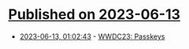 # [Published on 2023-06-13](index.md)

* [2023-06-13, 01:02:43](https://lobste.rs/s/whl7eb/wwdc23_passkeys) - [WWDC23: Passkeys](https://blog.millerti.me/2023/06/10/wwdc23-passkeys/)
